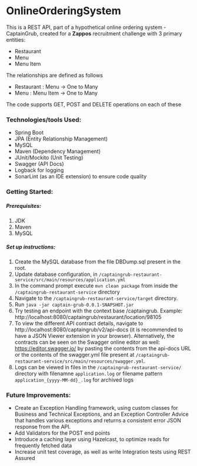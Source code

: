 # OnlineOrderingSystem

This is a REST API, part of a hypothetical online ordering system - CaptainGrub, created for a __Zappos__ recruitment challenge with 3 primary entities:
* Restaurant
* Menu
* Menu Item

The relationships are defined as follows
* Restaurant : Menu -> One to Many
* Menu : Menu Item -> One to Many

The code supports GET, POST and DELETE operations on each of these

### Technologies/tools Used:
* Spring Boot
* JPA (Entity Relationship Management)
* MySQL
* Maven (Dependency Management)
* JUnit/Mockito (Unit Testing)
* Swagger (API Docs)
* Logback for logging
* SonarLint (as an IDE extension) to ensure code quality

### Getting Started:
##### Prerequisites:
1. JDK
1. Maven
1. MySQL

##### Set up instructions:
1. Create the MySQL database from the file DBDump.sql present in the root.
1. Update database configuration, in `/captaingrub-restaurant-service/src/main/resources/application.yml`
1. In the command prompt execute `mvn clean package` from inside the `/captaingrub-restaurant-service` directory
1. Navigate to the `/captaingrub-restaurant-service/target` directory.
1. Run `java -jar captain-grub-0.0.1-SNAPSHOT.jar`
1. Try testing an endpoint with the context base /captaingrub. Example: http://localhost:8080/captaingrub/restaurant/location/98105
1. To view the different API contract details, navigate to http://localhost:8080/captaingrub/v2/api-docs (it is recommended to have a JSON Viewer extension in your browser). Alternatively, the contracts can be seen on the Swagger online editor as well: https://editor.swagger.io/ by pasting the contents from the api-docs URL or the contents of the swagger.yml file present at `/captaingrub-restaurant-service/src/main/resources/swagger.yml`.
1. Logs can be viewed in files in the `/captaingrub-restaurant-service/` directory with filenamne `application.log` or filename pattern `application_{yyyy-MM-dd}_.log` for archived logs

### Future Improvements:
* Create an Exception Handling framework, using custom classes for Business and Technical Exceptions, and an Exception Controller Advice that handles various exceptions and returns a consistent error JSON response from the API.
* Add Validators for the POST end points
* Introduce a caching layer using Hazelcast, to optimize reads for frequently fetched data
* Increase unit test coverage, as well as write Integration tests using REST Assured

